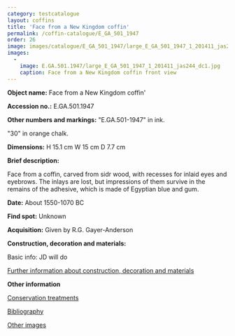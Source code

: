 ```yaml
---
category: testcatalogue
layout: coffins
title: 'Face from a New Kingdom coffin'
permalink: /coffin-catalogue/E_GA_501_1947
order: 26
image: images/catalogue/E_GA_501_1947/large_E_GA_501_1947_1_201411_jas244_dc1.jpg
images: 
  -
    image: E.GA.501.1947/large_E_GA_501_1947_1_201411_jas244_dc1.jpg
    caption: Face from a New Kingdom coffin front view 
---
```


**Object name:** 
Face from a New Kingdom coffin'

**Accession no.:** 
E.GA.501.1947

**Other numbers and markings:**
"E.GA.501-1947" in ink.

"30" in orange chalk.

**Dimensions:** 
H 15.1 cm
W 15 cm
D 7.7 cm


**Brief description:** 


Face from a coffin, carved from sidr wood, with recesses for inlaid eyes and eyebrows. The inlays are lost, but impressions of them survive in the remains of the adhesive, which is made of Egyptian blue and gum. 


**Date:**
About 1550-1070 BC


**Find spot:**
Unknown


**Acquisition:**
Given by R.G. Gayer-Anderson



**Construction, decoration and materials:**

Basic info: JD will do

[Further information about construction, decoration and materials](/catalogue_extras/E_GA_501_1947_materials)


**Other information**

[Conservation treatments](/catalogue_extras/E_GA_501_1947_conservation)

[Bibliography](/catalogue_extras/E_GA_501_1947_bibliography)

[Other images](/catalogue_extras/E_GA_501_1947_imagesheet)



